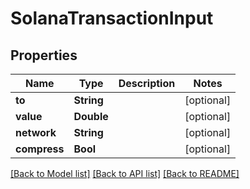 # SolanaTransactionInput

## Properties
Name | Type | Description | Notes
------------ | ------------- | ------------- | -------------
**to** | **String** |  | [optional] 
**value** | **Double** |  | [optional] 
**network** | **String** |  | [optional] 
**compress** | **Bool** |  | [optional] 

[[Back to Model list]](../README.md#documentation-for-models) [[Back to API list]](../README.md#documentation-for-api-endpoints) [[Back to README]](../README.md)



